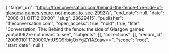 {
  "target_url": "https://theconversation.com/behind-the-fence-the-side-of-glasgow-games-youre-not-meant-to-see-29927/", 
  "end_date": null, 
  "date": "2006-01-01T12:00:00", 
  "slug": 286294151, 
  "publisher": "theconversation.com", 
  "open_access": true, 
  "npld": true, 
  "title": "Conversation, The: Behind the fence: the side of Glasgow games you\u0092re not meant to see", 
  "subjects": [], 
  "collections": [], 
  "record_id": "20060101T120000/ntUSQ9rbigOxYgZYIAZqaw==", 
  "scope": "root", 
  "start_date": null
}

